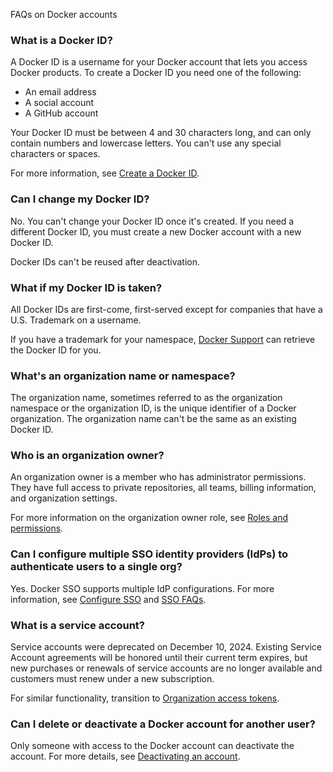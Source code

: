 FAQs on Docker accounts


### What is a Docker ID?

A Docker ID is a username for your Docker account that lets you access Docker
products. To create a Docker ID you need one of the following:

- An email address
- A social account
- A GitHub account

Your Docker ID must be between 4 and 30 characters long, and can only contain
numbers and lowercase letters. You can't use any special characters or spaces.

For more information, see [Create a Docker ID](/accounts/create-account/).

### Can I change my Docker ID?

No. You can't change your Docker ID once it's created. If you need a different
Docker ID, you must create a new Docker account with a new Docker ID.

Docker IDs can't be reused after deactivation.

### What if my Docker ID is taken?

All Docker IDs are first-come, first-served except for companies that have a
U.S. Trademark on a username.

If you have a trademark for your namespace,
[Docker Support](https://hub.docker.com/support/contact/) can retrieve the
Docker ID for you.

### What's an organization name or namespace?

The organization name, sometimes referred to as the organization namespace or
the organization ID, is the unique identifier of a Docker organization. The
organization name can't be the same as an existing Docker ID.

### Who is an organization owner?

An organization owner is a member who has administrator permissions. They
have full access to private repositories, all teams, billing information, and
organization settings.

For more information on the organization owner role, see [Roles and permissions](/manuals/enterprise/security/roles-and-permissions.md).

### Can I configure multiple SSO identity providers (IdPs) to authenticate users to a single org?

Yes. Docker SSO supports multiple IdP configurations. For more
information, see [Configure SSO](/manuals/enterprise/security/single-sign-on/configure.md) and [SSO FAQs](../../security/faqs/single-sign-on/faqs.md).

### What is a service account?

Service accounts were deprecated on December 10, 2024. Existing Service Account
agreements will be honored until their current term expires, but new purchases
or renewals of service accounts are no longer available and customers must renew
under a new subscription.

For similar functionality,
transition to [Organization access tokens](/manuals/enterprise/security/access-tokens.md).

### Can I delete or deactivate a Docker account for another user?

Only someone with access to the Docker account can deactivate the account. For more details, see [Deactivating an account](../../admin/organization/deactivate-account.md).
